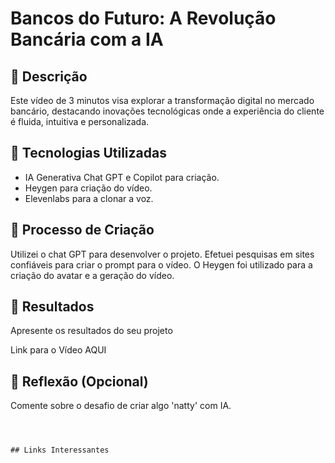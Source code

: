 

# Bancos do Futuro: A Revolução Bancária com a IA

## 📒 Descrição
Este vídeo de 3 minutos visa explorar a transformação digital no mercado bancário, destacando inovações tecnológicas onde a experiência do cliente é fluida, intuitiva e personalizada.

## 🤖 Tecnologias Utilizadas
- IA Generativa Chat GPT e Copilot para criação.
- Heygen para criação do vídeo.
- Elevenlabs para a clonar a voz.

## 🧐 Processo de Criação
Utilizei o chat GPT para desenvolver o projeto. Efetuei pesquisas em sites confiáveis para criar o prompt para o vídeo. O Heygen foi utilizado para a criação do avatar e a geração do vídeo.

## 🚀 Resultados
Apresente os resultados do seu projeto

Link para o Vídeo AQUI

## 💭 Reflexão (Opcional)
Comente sobre o desafio de criar algo 'natty' com IA.
```



## Links Interessantes


